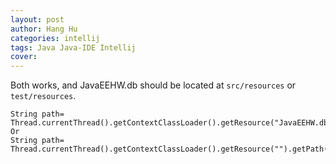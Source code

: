 ```yaml
---
layout: post
author: Hang Hu
categories: intellij
tags: Java Java-IDE Intellij 
cover: 
---
```


Both works, and JavaEEHW.db should be located at `src/resources` or `test/resources`.

```
String path=
Thread.currentThread().getContextClassLoader().getResource("JavaEEHW.db").getPath();
Or
String path=
Thread.currentThread().getContextClassLoader().getResource("").getPath()+"JavaEEHW.db";
```
